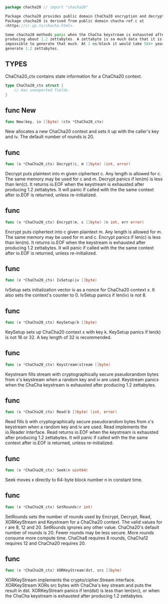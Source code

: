 ```go
package chacha20 // import "chacha20"
```
```go
Package chacha20 provides public domain ChaCha20 encryption and decryption.
Package chacha20 is derived from public domain chacha-ref.c at
<https://cr.yp.to/chacha.html>.
```
```go
Some chacha20 methods panic when the ChaCha keystream is exhausted after
producing about 1.2 zettabytes. A zettabyte is so much data that it is nearly
impossible to generate that much. At 1 ns/block it would take 584+ years to
generate 1.2 zettabytes.
```
## TYPES

ChaCha20_ctx contains state information for a ChaCha20 context.
```go
type ChaCha20_ctx struct {
	// Has unexported fields.
}
```
## func New
```go
func New(key, iv []byte) (ctx *ChaCha20_ctx)
```
New allocates a new ChaCha20 context and sets it up with the caller's key
and iv. The default number of rounds is 20.

## func 
```go
func (x *ChaCha20_ctx) Decrypt(c, m []byte) (int, error)
```
Decrypt puts plaintext into m given ciphertext c. Any length is allowed for
c. The same memory may be used for c and m. Decrypt panics if len(m) is
less than len(c). It returns io.EOF when the keystream is exhausted after
producing 1.2 zettabytes. It will panic if called with the the same context
after io.EOF is returned, unless re-initialized.

## func 
```go
func (x *ChaCha20_ctx) Encrypt(m, c []byte) (n int, err error)
```
Encrypt puts ciphertext into c given plaintext m. Any length is allowed for
m. The same memory may be used for m and c. Encrypt panics if len(c) is
less than len(m). It returns io.EOF when the keystream is exhausted after
producing 1.2 zettabytes. It will panic if called with the the same context
after io.EOF is returned, unless re-initialized.

## func 
```go
func (x *ChaCha20_ctx) IvSetup(iv []byte)
```
IvSetup sets initialization vector iv as a nonce for ChaCha20 context x.
It also sets the context's counter to 0. IvSetup panics if len(iv) is not 8.

## func 
```go
func (x *ChaCha20_ctx) KeySetup(k []byte)
```
KeySetup sets up ChaCha20 context x with key k. KeySetup panics if len(k) is
not 16 or 32. A key length of 32 is recommended.

## func 
```go
func (x *ChaCha20_ctx) Keystream(stream []byte)
```
Keystream fills stream with cryptographically secure pseudorandom bytes from
x's keystream when a random key and iv are used. Keystream panics when the
ChaCha keystream is exhausted after producing 1.2 zettabytes.

## func 
```go
func (x *ChaCha20_ctx) Read(b []byte) (int, error)
```
Read fills b with cryptographically secure pseudorandom bytes from x's
keystream when a random key and iv are used. Read implements the io.Reader
interface. Read returns io.EOF when the keystream is exhausted after
producing 1.2 zettabytes. It will panic if called with the the same context
after io.EOF is returned, unless re-initialized.

## func 
```go
func (x *ChaCha20_ctx) Seek(n uint64)
```
Seek moves x directly to 64-byte block number n in constant time.

## func 
```go
func (x *ChaCha20_ctx) SetRounds(r int)
```
SetRounds sets the number of rounds used by Encrypt, Decrypt, Read,
XORKeyStream and Keystream for a ChaCha20 context. The valid values for r
are 8, 12 and 20. SetRounds ignores any other value. ChaCha20's default
number of rounds is 20. Fewer rounds may be less secure. More rounds consume
more compute time. ChaCha8 requires 8 rounds, ChaCha12 requires 12 and
ChaCha20 requires 20.

## func 
```go
func (x *ChaCha20_ctx) XORKeyStream(dst, src []byte)
```
XORKeyStream implements the crypto/cipher.Stream interface. XORKeyStream
XORs src bytes with ChaCha's key stream and puts the result in dst.
XORKeyStream panics if len(dst) is less than len(src), or when the ChaCha
keystream is exhausted after producing 1.2 zettabytes.


